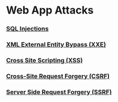# Web App Attacks

### [SQL Injections](https://github.com/NetSecQuin/Quintessence/blob/main/Red%20Pages/WebAppAttacks/SQL%20Injection.md)

### [XML External Entity Bypass (XXE)](https://github.com/NetSecQuin/Quintessence/blob/main/Red%20Pages/WebAppAttacks/XML%20External%20Entity%20Bypass%20(XEE).md)

### [Cross Site Scripting (XSS)](https://github.com/NetSecQuin/Quintessence/blob/main/Red%20Pages/WebAppAttacks/Cross%20Site%20Scripting%20(XXS))

### [Cross-Site Request Forgery (CSRF)](https://github.com/NetSecQuin/Quintessence/blob/main/Red%20Pages/WebAppAttacks/Cross%20Site%20Request%20Forgery%20(CSRF).md)

### [Server Side Request Forgery (SSRF)](https://github.com/NetSecQuin/Quintessence/blob/main/Red%20Pages/WebAppAttacks/Server%20Side%20Request%20Forgery%20(SSRF).md)
